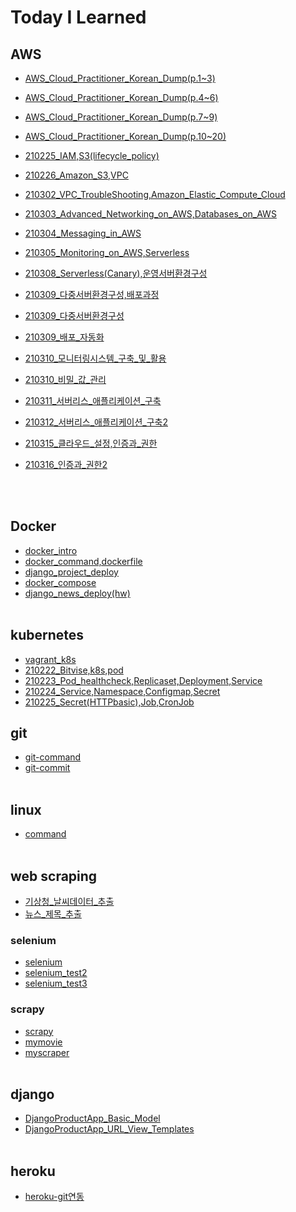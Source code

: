 # Today I Learned

## AWS
- [AWS_Cloud_Practitioner_Korean_Dump(p.1~3)](AWS/AWS_Cloud_Practitioner_Korean_Dump(p.1~3).md)

- [AWS_Cloud_Practitioner_Korean_Dump(p.4~6)](AWS/AWS_Cloud_Practitioner_Korean_Dump(p.4~6).md)

- [AWS_Cloud_Practitioner_Korean_Dump(p.7~9)](AWS/AWS_Cloud_Practitioner_Korean_Dump(p.7~9).md)

- [AWS_Cloud_Practitioner_Korean_Dump(p.10~20)](AWS/AWS_Cloud_Practitioner_Korean_Dump(p.10~20).md)

- [210225_IAM,S3(lifecycle_policy)](AWS/210225_IAM,S3(lifecycle_policy).md)

- [210226_Amazon_S3,VPC](AWS/210226_Amazon_S3,VPC.md)

- [210302_VPC_TroubleShooting,Amazon_Elastic_Compute_Cloud](AWS/210302_VPC_TroubleShooting,Amazon_Elastic_Compute_Cloud.md)

- [210303_Advanced_Networking_on_AWS,Databases_on_AWS](AWS/210303_Advanced_Networking_on_AWS,Databases_on_AWS.md)

- [210304_Messaging_in_AWS](AWS/210304_Messaging_in_AWS.md)

- [210305_Monitoring_on_AWS,Serverless](AWS/210305_Monitoring_on_AWS,Serverless.md)

- [210308_Serverless(Canary),운영서버환경구성](AWS/210308_Serverless(Canary),운영서버환경구성.md)

- [210309_다중서버환경구성,배포과정](AWS/210309_다중서버환경구성,배포과정.md)

- [210309_다중서버환경구성](AWS/210309_다중서버환경구성.md)

- [210309_배포_자동화](AWS/210309_배포_자동화.md)

- [210310_모니터링시스템_구축_및_활용](AWS/210310_모니터링시스템_구축_및_활용.md)

- [210310_비밀_값_관리](AWS/210310_비밀_값_관리.md)

- [210311_서버리스_애플리케이션_구축](AWS/210311_서버리스_애플리케이션_구축.md)

- [210312_서버리스_애플리케이션_구축2](AWS/210312_서버리스_애플리케이션_구축2.md)

- [210315_클라우드_설정,인증과_권한](AWS/210315_클라우드_설정,인증과_권한.md)

- [210316_인증과_권한2](AWS/210316_인증과_권한2.md)

  <br/><br/>

## Docker
- [docker_intro](Docker/docker_intro.md)
- [docker_command,dockerfile](Docker/docker_command,dockerfile.md)
- [django_project_deploy](Docker/django_project_deploy.md)
- [docker_compose](Docker/docker_compose.md)
- [django_news_deploy(hw)](Docker/django_news_deploy(hw).md)
  <br/><br/>

## kubernetes
- [vagrant_k8s](kubernetes/vagrant_k8s.md)
- [210222_Bitvise,k8s,pod](kubernetes/210222_Bitvise,k8s,pod.md)
- [210223_Pod_healthcheck,Replicaset,Deployment,Service](kubernetes/210223_Pod_healthcheck,Replicaset,Deployment,Service.md)
- [210224_Service,Namespace,Configmap,Secret](kubernetes/210224_Service,Namespace,Configmap,Secret.md)
- [210225_Secret(HTTPbasic),Job,CronJob](kubernetes/210225_Secret(HTTPbasic),Job,CronJob.md)

## git
- [git-command](git/git-command.md)
- [git-commit](git/git-commit.md)
<br/><br/>


## linux
- [command](linux/command.md)
<br/><br/>


## web scraping
- [기상청_날씨데이터_추출](https://github.com/mementohaeri/TIL/blob/master/web_scrapnig/기상청_날씨데이터_추출.ipynb)
- [뉴스_제목_추출](https://github.com/mementohaeri/TIL/blob/master/web_scrapnig/뉴스_제목_추출.ipynb)
### selenium
- [selenium](web_scrapnig/selenium/selenium.md)
- [selenium_test2](web_scrapnig/selenium/selenium_test2.py)
- [selenium_test3](web_scrapnig/selenium/selenium_test3.py)
### scrapy
- [scrapy](web_scrapnig/scrapy/scrapy.md)
- [mymovie](web_scrapnig/scrapy/mymovie)
- [myscraper](web_scrapnig/scrapy/myscraper)
  <br/><br/>


## django
- [DjangoProductApp_Basic_Model](django/DjangoProductApp_Basic_Model.md)
- [DjangoProductApp_URL_View_Templates](django/DjangoProductApp_URL_View_Templates.md)
<br/><br/>

## heroku
- [heroku-git연동](heroku/heroku-git연동.md)

<br/>
